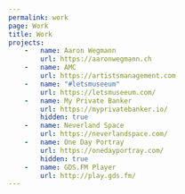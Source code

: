 ```yaml
---
permalink: work
page: Work
title: Work
projects: 
    -   name: Aaron Wegmann
        url: https://aaronwegmann.ch
    -   name: AMC
        url: https://artistsmanagement.com
    -   name: "#letsmuseeum"
        url: https://letsmuseeum.com/
    -   name: My Private Banker
        url: https://myprivatebanker.io/
        hidden: true
    -   name: Neverland Space
        url: https://neverlandspace.com/
    -   name: One Day Portray
        url: https://onedayportray.com/
        hidden: true
    -   name: GDS.FM Player
        url: http://play.gds.fm/
---
```

